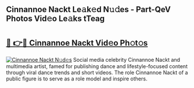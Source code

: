 ## Cinnannoe Nackt Le𝚊k𝚎d N𝚞𝚍es - Part-QeV Photos Vid𝚎o Le𝚊ks tTeag

# <h2><a href="http://fb5icl.evod.top/?m=Cinnannoe+Nackt">🔗 👉🔴 Cinnannoe Nackt Vid𝚎o Ph𝚘t𝚘s</a></h2>

[![Cinnannoe Nackt N𝚞d𝚎s](https://i.imgur.com/8V9OHl7.gif)](http://fb5icl.evod.top/?m=Cinnannoe+Nackt)
Social media celebrity Cinnannoe Nackt and multimedia artist, famed for publishing dance and lifestyle-focused content through viral dance trends and short videos. The role Cinnannoe Nackt of a public figure is to serve as a role model and inspire others. 
